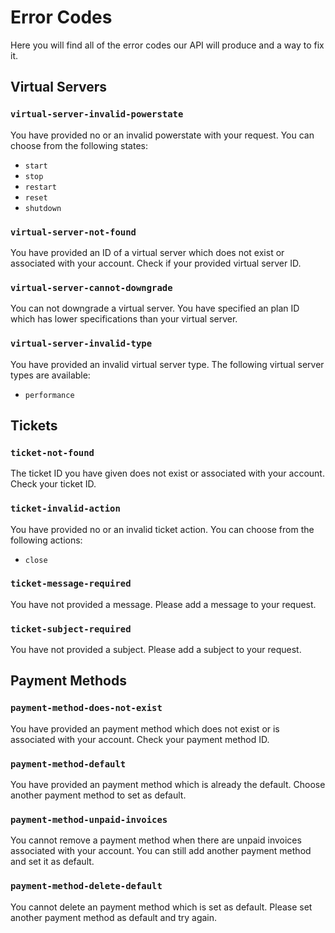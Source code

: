 # Error Codes
Here you will find all of the error codes our API will produce and a way to fix it.

## Virtual Servers

### `virtual-server-invalid-powerstate`
You have provided no or an invalid powerstate with your request. You can choose from the following states:
- `start`
- `stop`
- `restart`
- `reset`
- `shutdown`

### `virtual-server-not-found`
You have provided an ID of a virtual server which does not exist or associated with your account.
Check if your provided virtual server ID.

### `virtual-server-cannot-downgrade`
You can not downgrade a virtual server. You have specified an plan ID which has lower specifications than your virtual server.

### `virtual-server-invalid-type`
You have provided an invalid virtual server type. The following virtual server types are available:
- `performance`

## Tickets

### `ticket-not-found`
The ticket ID you have given does not exist or associated with your account. Check your ticket ID.

### `ticket-invalid-action`
You have provided no or an invalid ticket action. You can choose from the following actions:
- `close`

### `ticket-message-required`
You have not provided a message. Please add a message to your request.

### `ticket-subject-required`
You have not provided a subject. Please add a subject to your request.

## Payment Methods

### `payment-method-does-not-exist`
You have provided an payment method which does not exist or is associated with your account. Check your payment method ID.

### `payment-method-default`
You have provided an payment method which is already the default. Choose another payment method to set as default.

### `payment-method-unpaid-invoices`
You cannot remove a payment method when there are unpaid invoices associated with your account. 
You can still add another payment method and set it as default.

### `payment-method-delete-default`
You cannot delete an payment method which is set as default. Please set another payment method as default and try again.

